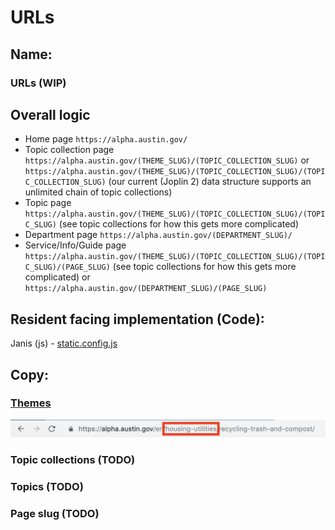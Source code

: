 # URLs

## Name:

### URLs (WIP)

## Overall logic

- Home page `https://alpha.austin.gov/`
- Topic collection page `https://alpha.austin.gov/(THEME_SLUG)/(TOPIC_COLLECTION_SLUG)` or `https://alpha.austin.gov/(THEME_SLUG)/(TOPIC_COLLECTION_SLUG)/(TOPIC_COLLECTION_SLUG)` (our current (Joplin 2) data structure supports an unlimited chain of topic collections)
- Topic page `https://alpha.austin.gov/(THEME_SLUG)/(TOPIC_COLLECTION_SLUG)/(TOPIC_SLUG)` (see topic collections for how this gets more complicated)
- Department page `https://alpha.austin.gov/(DEPARTMENT_SLUG)/`
- Service/Info/Guide page `https://alpha.austin.gov/(THEME_SLUG)/(TOPIC_COLLECTION_SLUG)/(TOPIC_SLUG)/(PAGE_SLUG)` (see topic collections for how this gets more complicated) or `https://alpha.austin.gov/(DEPARTMENT_SLUG)/(PAGE_SLUG)`

## Resident facing implementation (Code):

Janis (js) - [static.config.js](https://github.com/cityofaustin/janis/blob/master/static.config.js)

## Copy:

### [Themes](themes.md)

![theme](themes/url.png)

### Topic collections (TODO)

### Topics (TODO)

### Page slug (TODO)
